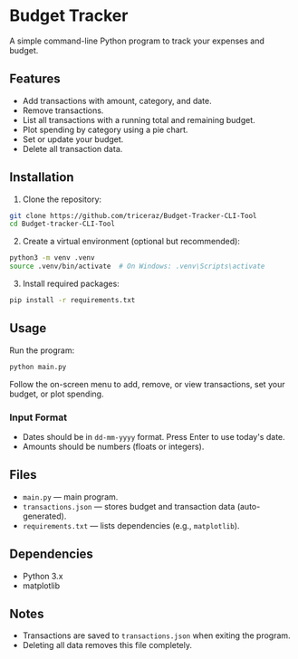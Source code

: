 # Budget Tracker

A simple command-line Python program to track your expenses and budget.

## Features

- Add transactions with amount, category, and date.
- Remove transactions.
- List all transactions with a running total and remaining budget.
- Plot spending by category using a pie chart.
- Set or update your budget.
- Delete all transaction data.

## Installation

1. Clone the repository:

```bash
git clone https://github.com/triceraz/Budget-Tracker-CLI-Tool
cd Budget-tracker-CLI-Tool
````

2. Create a virtual environment (optional but recommended):

```bash
python3 -m venv .venv
source .venv/bin/activate  # On Windows: .venv\Scripts\activate
```

3. Install required packages:

```bash
pip install -r requirements.txt
```

## Usage

Run the program:

```bash
python main.py
```

Follow the on-screen menu to add, remove, or view transactions, set your budget, or plot spending.

### Input Format

* Dates should be in `dd-mm-yyyy` format. Press Enter to use today's date.
* Amounts should be numbers (floats or integers).

## Files

* `main.py` — main program.
* `transactions.json` — stores budget and transaction data (auto-generated).
* `requirements.txt` — lists dependencies (e.g., `matplotlib`).

## Dependencies

* Python 3.x
* matplotlib

## Notes

* Transactions are saved to `transactions.json` when exiting the program.
* Deleting all data removes this file completely.
